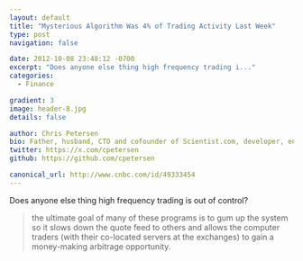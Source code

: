 ```yaml
---
layout: default
title: "Mysterious Algorithm Was 4% of Trading Activity Last Week"
type: post
navigation: false

date: 2012-10-08 23:48:12 -0700
excerpt: "Does anyone else thing high frequency trading i..."
categories:
  - Finance

gradient: 3
image: header-8.jpg
details: false

author: Chris Petersen
bio: Father, husband, CTO and cofounder of Scientist.com, developer, entrepreneur and technologist.
twitter: https://x.com/cpetersen
github: https://github.com/cpetersen

canonical_url: http://www.cnbc.com/id/49333454
---
```



Does anyone else thing high frequency trading is out of control?

 > the ultimate goal of many of these programs is to gum up the system so it slows down the quote feed to others and allows the computer traders (with their co-located servers at the exchanges) to gain a money-making arbitrage opportunity.

